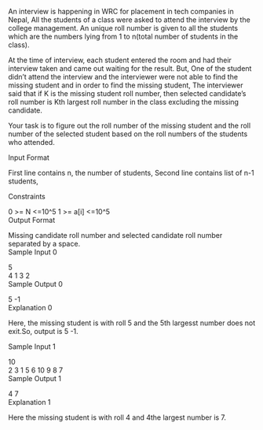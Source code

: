 An interview is happening in WRC for placement in tech companies in Nepal, All the students of a class were asked to attend the interview by the college management. An unique roll number is given to all the students which are the numbers lying from 1 to n(total number of students in the class).

At the time of interview, each student entered the room and had their interview taken and came out waiting for the result. But, One of the student didn’t attend the interview and the interviewer were not able to find the missing student and in order to find the missing student, The interviewer said that if K is the missing student roll number, then selected candidate’s roll number is Kth largest roll number in the class excluding the missing candidate.

Your task is to figure out the roll number of the missing student and the roll number of the selected student based on the roll numbers of the students who attended. <br>

Input Format  <br>

First line contains n, the number of students, Second line contains list of n-1 students,  <br>

Constraints  <br>

0 >= N <=10^5 1 >= a[i] <=10^5  <br>
Output Format <br>

Missing candidate roll number and selected candidate roll number separated by a space.<br>
Sample Input 0  <br>

5  <br>
4 1 3 2  <br>
Sample Output 0  <br>

5 -1  <br>
Explanation 0  <br>

Here, the missing student is with roll 5 and the 5th largesst number does not exit.So, output is 5 -1.  <br>

Sample Input 1  <br>

10  <br>
2 3 1 5 6 10 9 8 7  <br>
Sample Output 1   <br>

4 7   <br>
Explanation 1  <br>

Here the missing student is with roll 4 and 4the largest number is 7.  <br>